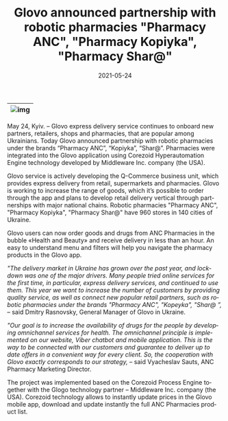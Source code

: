 ﻿---
date: '2021-05-24'
url: 'corezoid-glovo-anc'
next: 'glovo-rasnovsky-corezoid'
title: 'Glovo announced partnership with robotic pharmacies "Pharmacy ANC", "Pharmacy Kopiyka", "Pharmacy Shar@"'
description: 'Our goal is to increase the availability of drugs for the people by developing omnichannel services for health. The omnichannel principle is implemented on our website, Viber chatbot and mobile application.'
image: '/images/corezoid-glovo-anc.png'
category:
    - 'Use cases'
subcategory:
	- 'Enterprise'
tags:
    - 'delivery'
    - 'pharmacy'
    - 'glovo'
    - 'anc'
    - 'digital'
    - 'core'
    - 'ukraine'
lang: 'en' 

---

| ![img](/images/corezoid-glovo-anc.png) |
| :---: |

May 24, Kyiv. – Glovo express delivery service continues to onboard new partners, retailers, shops and pharmacies, that are popular among Ukrainians. Today Glovo announced partnership with robotic pharmacies under the brands “Pharmacy ANC”, “Kopiyka”, “Shar@”. Pharmacies were integrated into the Glovo application using Corezoid Hyperautomation Engine technology developed by Middleware Inc. company (the USA).

Glovo service is actively developing the Q-Commerce business unit, which provides express delivery from retail, supermarkets and pharmacies. Glovo is working to increase the range of goods, which it’s possible to order through the app and plans to develop retail delivery vertical through partnerships with major national chains. Robotic pharmacies "Pharmacy ANC", "Pharmacy Kopiyka", "Pharmacy Shar@" have 960 stores in 140 cities of Ukraine.

Glovo users can now order goods and drugs from ANC Pharmacies in the bubble «Health and Beauty» and receive delivery in less than an hour. An easy to understand menu and filters will help you navigate the pharmacy products in the Glovo app.

*"The delivery market in Ukraine has grown over the past year, and lockdown was one of the major drivers. Many people tried online services for the first time, in particular, express delivery services, and continued to use them. This year we want to increase the number of customers by providing quality service, as well as connect new popular retail partners, such as robotic pharmacies under the brands "Pharmacy ANC", "Kopeyka", "Shar@ ”,* – said Dmitry Rasnovsky, General Manager of Glovo in Ukraine.

*"Our goal is to increase the availability of drugs for the people by developing omnichannel services for health. The omnichannel principle is implemented on our website, Viber chatbot and mobile application. This is the way to be connected with our customers and guarantee to deliver up to date offers in a convenient way for every client. So, the cooperation with Glovo exactly corresponds to our strategy,* – said Vyacheslav Sauts, ANC Pharmacy Marketing Director.

The project was implemented based on the Corezoid Process Engine together with the Glogo technology partner – Middleware Inc. company (the USA). Corezoid technology allows to instantly update prices in the Glovo mobile app, download and update instantly the full ANC Pharmacies product list.